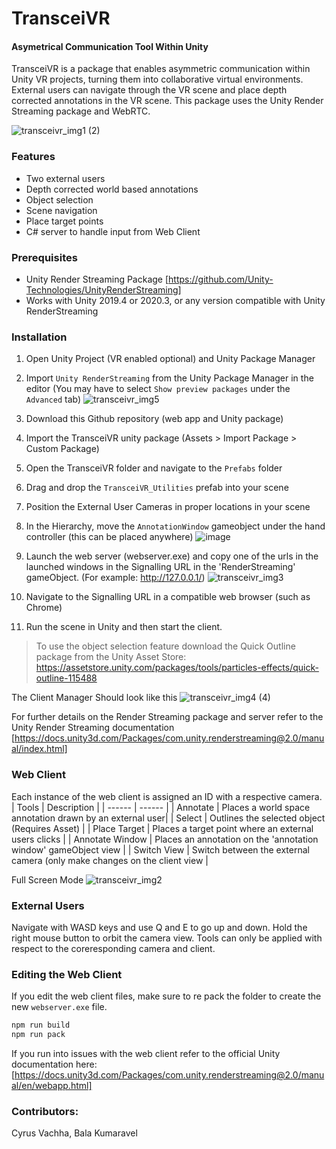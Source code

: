 # TransceiVR
#### Asymetrical Communication Tool Within Unity

TransceiVR is a package that enables asymmetric communication within Unity VR projects, turning them into collaborative virtual environments. External users can navigate through the VR scene and place depth corrected annotations in the VR scene. This package uses the Unity Render Streaming package and WebRTC.

![transceivr_img1 (2)](https://user-images.githubusercontent.com/9502341/131243243-2a1be295-65d0-48ed-b7ca-6a49558b6d96.PNG)

### Features
- Two external users
- Depth corrected world based annotations
- Object selection
- Scene navigation
- Place target points
- C# server to handle input from Web Client

### Prerequisites
- Unity Render Streaming Package [https://github.com/Unity-Technologies/UnityRenderStreaming]
- Works with Unity 2019.4 or 2020.3, or any version compatible with Unity RenderStreaming

### Installation
1. Open Unity Project (VR enabled optional) and Unity Package Manager
2. Import `Unity RenderStreaming` from the Unity Package Manager in the editor (You may have to select `Show preview packages` under the `Advanced` tab)
![transceivr_img5](https://user-images.githubusercontent.com/9502341/131243448-799565a8-d048-4679-add6-c0be932fe980.PNG)

4. Download this Github repository (web app and Unity package)
5. Import the TransceiVR unity package (Assets > Import Package > Custom Package)
6. Open the TransceiVR folder and navigate to the `Prefabs` folder
7. Drag and drop the `TransceiVR_Utilities` prefab into your scene
8. Position the External User Cameras in proper locations in your scene
9. In the Hierarchy, move the `AnnotationWindow` gameobject under the hand controller (this can be placed anywhere)
![image](https://user-images.githubusercontent.com/9502341/131243486-ea85b241-ec1f-4a83-b1fb-c4a73ec5599a.png)
10. Launch the web server (webserver.exe) and copy one of the urls in the launched windows in the Signalling URL in the 'RenderStreaming' gameObject. (For example: http://127.0.0.1/)
![transceivr_img3](https://user-images.githubusercontent.com/9502341/131243397-ca8b6054-414c-4d41-8e0b-37f28b422b0e.PNG)
11. Navigate to the Signalling URL in a compatible web browser (such as Chrome)
12. Run the scene in Unity and then start the client.

> To use the object selection feature download the Quick Outline package from the Unity Asset Store: https://assetstore.unity.com/packages/tools/particles-effects/quick-outline-115488

The Client Manager Should look like this
![transceivr_img4 (4)](https://user-images.githubusercontent.com/9502341/131243554-1b59e903-1e58-4ddc-9f77-20cc9e658e36.PNG)

For further details on the Render Streaming package and server refer to the Unity Render Streaming documentation [https://docs.unity3d.com/Packages/com.unity.renderstreaming@2.0/manual/index.html]

### Web Client
Each instance of the web client is assigned an ID with a respective camera.
| Tools | Description |
| ------ | ------ |
| Annotate |  Places a world space annotation drawn by an external user|
| Select | Outlines the selected object (Requires Asset) |
| Place Target | Places a target point where an external users clicks |
| Annotate Window | Places an annotation on the 'annotation window' gameObject view |
| Switch View | Switch between the external camera (only make changes on the client view |

Full Screen Mode
![transceivr_img2](https://user-images.githubusercontent.com/9502341/131243039-8b470266-a6e0-43af-b5b9-42cc44be460f.PNG)

### External Users
Navigate with WASD keys and use Q and E to go up and down. Hold the right mouse button to orbit the camera view. Tools can only be applied with respect to the coreresponding camera and client.

### Editing the Web Client
If you edit the web client files, make sure to re pack the folder to create the new `webserver.exe` file.
```sh
npm run build
npm run pack
```
If you run into issues with the web client refer to the official Unity documentation here: [https://docs.unity3d.com/Packages/com.unity.renderstreaming@2.0/manual/en/webapp.html]
### Contributors:
Cyrus Vachha, Bala Kumaravel
